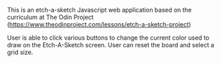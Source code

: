 This is an etch-a-sketch Javascript web application based on the curriculum
at The Odin Project (https://www.theodinproject.com/lessons/etch-a-sketch-project)

User is able to click various buttons to change the current color used to draw on the Etch-A-Sketch screen.
User can reset the board and select a grid size.
